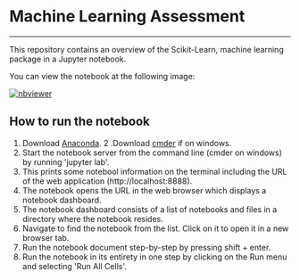 # Machine Learning Assessment

***

This repository contains an overview of the Scikit-Learn, machine learning package in a Jupyter notebook.

You can view the notebook at the following image:

[![nbviewer](https://raw.githubusercontent.com/jupyter/design/master/logos/Badges/nbviewer_badge.svg)](https://nbviewer.org/github/nmanley73/Machine_Learning_assessment/blob/main/scikit-learn.ipynb)

## How to run the notebook

1. Download [Anaconda]().
2 .Download [cmder]() if on windows.
3. Start the notebook server from the command line (cmder on windows) by running 'jupyter lab'.
4. This prints some notebool information on the terminal including the URL of the web application (http://localhost:8888).
5. The notebook opens the URL in the web browser which displays a notebook dashboard.
6. The notebook dashboard consists of a list of notebooks and files in a directory where the notebook resides.
7. Navigate to find the notebook from the list. Click on it to open it in a new browser tab.
8. Run the notebook document step-by-step by pressing shift + enter.
9. Run the notebook in its entirety in one step by clicking on the Run menu and selecting 'Run All Cells'.




